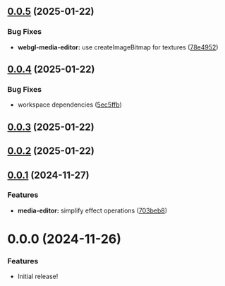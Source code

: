 ## [0.0.5](https://gitea.com/miru/miru/compare/webgl-media-editor@0.0.4...webgl-media-editor@0.0.5) (2025-01-22)


### Bug Fixes

* **webgl-media-editor:** use createImageBitmap for textures ([78e4952](https://gitea.com/miru/miru/commits/78e495262989cce62fb247b4d6eac71a356e1229))



## [0.0.4](https://gitea.com/miru/miru/compare/webgl-media-editor@0.0.3...webgl-media-editor@0.0.4) (2025-01-22)


### Bug Fixes

* workspace dependencies ([5ec5ffb](https://gitea.com/miru/miru/commits/5ec5ffbedc6d22ca97668192dbca45d12db351e4))



## [0.0.3](https://gitea.com/miru/miru/compare/webgl-media-editor@0.0.2...webgl-media-editor@0.0.3) (2025-01-22)



## [0.0.2](https://gitea.com/miru/miru/compare/webgl-media-editor@0.0.1...webgl-media-editor@0.0.2) (2025-01-22)



## [0.0.1](https://gitea.com/miru/miru/compare/v0.0.0...v0.0.1) (2024-11-27)


### Features

* **media-editor:** simplify effect operations ([703beb8](https://gitea.com/miru/miru/commits/703beb8c86d0b2339ce4340942baf5d1a02d6b21))



# 0.0.0 (2024-11-26)

### Features

- Initial release!
